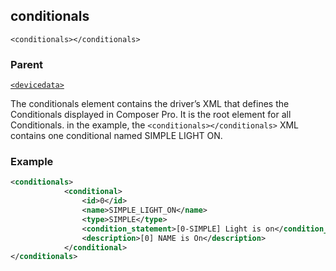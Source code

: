 ## conditionals

`<conditionals></conditionals>`


### Parent

[`<devicedata>`][1]


The conditionals element contains the driver’s XML that defines the Conditionals displayed in Composer Pro. It is the root element for all Conditionals. in the example, the `<conditionals></conditionals>` XML contains one conditional named SIMPLE LIGHT ON.


### Example

```xml
<conditionals>
			<conditional>
				<id>0</id>
				<name>SIMPLE_LIGHT_ON</name>
				<type>SIMPLE</type>
				<condition_statement>[0-SIMPLE] Light is on</condition_statement>
				<description>[0] NAME is On</description>
			</conditional>
</conditionals>
```



[1]:	https://verbose-telegram-5004f902.pages.github.io/#common-xml-devicedata